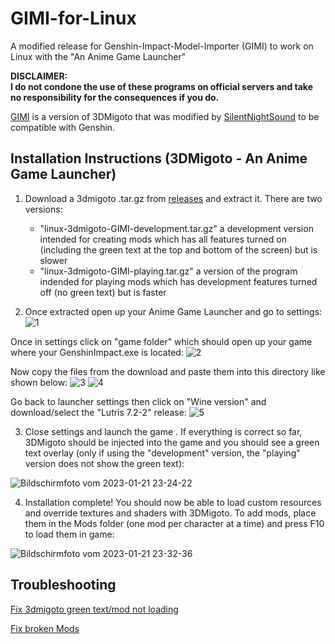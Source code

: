 # GIMI-for-Linux
A modified release for Genshin-Impact-Model-Importer (GIMI) to work on Linux with the  "An Anime Game Launcher"

**DISCLAIMER:**  
**I do not condone the use of these programs on official servers and take no responsibility for the consequences if you do.**

[GIMI](https://github.com/SilentNightSound/GI-Model-Importer) is a version of 3DMigoto that was modified by [SilentNightSound](https://github.com/SilentNightSound) to be compatible with Genshin.

## Installation Instructions (3DMigoto - An Anime Game Launcher)

1. Download a 3dmigoto .tar.gz from [releases](https://github.com/MrLGamer/GIMI-for-Linux/releases) and extract it. There are two versions:  

   - "linux-3dmigoto-GIMI-development.tar.gz" a development version intended for creating mods which has all features turned on (including the green text at the top and bottom of the screen) but is slower
   - "linux-3dmigoto-GIMI-playing.tar.gz" a version of the program indended for playing mods which has development features turned off (no green text) but is faster

2. Once extracted open up your Anime Game Launcher and go to settings:
![1](https://user-images.githubusercontent.com/54450456/213886896-8043efe5-c6ed-4098-bc4f-34826cad3c77.png)

Once in settings click on "game folder" which should open up your game where your GenshinImpact.exe is located:
![2](https://user-images.githubusercontent.com/54450456/213888273-1f216c62-3d7d-479e-ba55-483b6d45694f.png)

Now copy the files from the download and paste them into this directory like shown below:
![3](https://user-images.githubusercontent.com/54450456/213888558-705c638b-1e25-404e-b4c5-4c7fa0426bb3.png)
![4](https://user-images.githubusercontent.com/54450456/213888810-698a88b5-0c76-4d4f-86ab-23dec1cdab26.png)

Go back to launcher settings then click on "Wine version" and download/select the "Lutris 7.2-2" release:
![5](https://user-images.githubusercontent.com/54450456/213889090-5e561636-4404-4ed5-bbfe-9e1ad0395f06.png)

3. Close settings and launch the game . If everything is correct so far, 3DMigoto should be injected into the game and you should see a green text overlay (only if using the "development" version, the "playing" version does not show the green text):

![Bildschirmfoto vom 2023-01-21 23-24-22](https://user-images.githubusercontent.com/54450456/213889402-4121b7ba-58b2-415e-9c48-55562d3c55e2.png)


4. Installation complete! You should now be able to load custom resources and override textures and shaders with 3DMigoto. To add mods, place them in the Mods folder (one mod per character at a time) and press F10 to load them in game:  

![Bildschirmfoto vom 2023-01-21 23-32-36](https://user-images.githubusercontent.com/54450456/213889573-97a8f3a9-23a4-4e64-a7f2-5738629d7c0a.png)  



## Troubleshooting  

[Fix 3dmigoto green text/mod not loading](Guides/3dmigotoNotLoading.md)  
  
[Fix broken Mods](Guides/BrokenMods.md)
